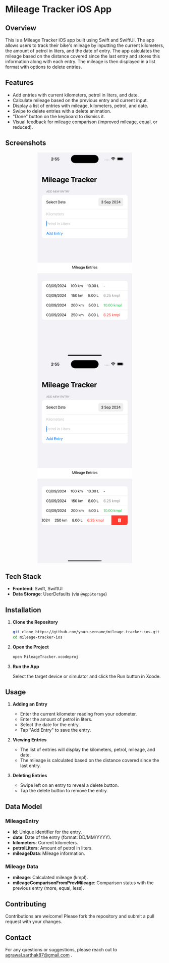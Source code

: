 # Mileage Tracker iOS App

## Overview

This is a Mileage Tracker iOS app built using Swift and SwiftUI. The app allows users to track their bike's mileage by inputting the current kilometers, the amount of petrol in liters, and the date of entry. The app calculates the mileage based on the distance covered since the last entry and stores this information along with each entry. The mileage is then displayed in a list format with options to delete entries.

## Features

- Add entries with current kilometers, petrol in liters, and date.
- Calculate mileage based on the previous entry and current input.
- Display a list of entries with mileage, kilometers, petrol, and date.
- Swipe to delete entries with a delete animation.
- "Done" button on the keyboard to dismiss it.
- Visual feedback for mileage comparison (improved mileage, equal, or reduced).

## Screenshots

<div style="display: flex; flex-wrap: wrap; justify-content: space-around;">
    <img src="asset/1.png" alt="Screenshot 1" width="300"/>
    <img src="asset/2.png" alt="Screenshot 2" width="300"/>
</div>

## Tech Stack

- **Frontend**: Swift, SwiftUI
- **Data Storage**: UserDefaults (via `@AppStorage`)

## Installation

1. **Clone the Repository**

   ```bash
   git clone https://github.com/yourusername/mileage-tracker-ios.git
   cd mileage-tracker-ios
   ```
   
2. **Open the Project**
   ```bash
   open MileageTracker.xcodeproj
   ```

3. **Run the App**

   Select the target device or simulator and click the Run button in Xcode.

## Usage

1. **Adding an Entry**

    - Enter the current kilometer reading from your odometer.
    - Enter the amount of petrol in liters.
    - Select the date for the entry.
    - Tap "Add Entry" to save the entry.


2. **Viewing Entries**

    - The list of entries will display the kilometers, petrol, mileage, and date.
    - The mileage is calculated based on the distance covered since the last entry.


3. **Deleting Entries**

    - Swipe left on an entry to reveal a delete button.
    - Tap the delete button to remove the entry.


## Data Model

### MileageEntry
  - **id**: Unique identifier for the entry.
  - **date**: Date of the entry (format: DD/MM/YYYY).
  - **kilometers**: Current kilometers.
  - **petrolLiters**: Amount of petrol in liters.
  - **mileageData**: Mileage information.
    
### Mileage Data
  - **mileage**: Calculated mileage (kmpl).
  - **mileageComparisonFromPrevMileage**: Comparison status with the previous entry (more, equal, less).

  
## Contributing
Contributions are welcome! Please fork the repository and submit a pull request with your changes.


## Contact
For any questions or suggestions, please reach out to agrawal.sarthak87@gmail.com .

   
